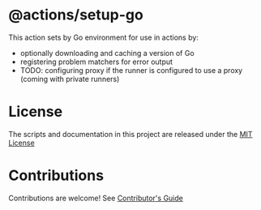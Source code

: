 # @actions/setup-go

This action sets by Go environment for use in actions by:

- optionally downloading and caching a version of Go
- registering problem matchers for error output 
- TODO: configuring proxy if the runner is configured to use a proxy (coming with private runners)

# License

The scripts and documentation in this project are released under the [MIT License](LICENSE)

# Contributions

Contributions are welcome!  See [Contributor's Guide](docs/contributors.md)
